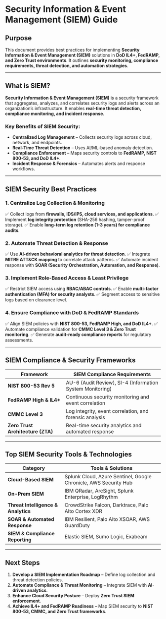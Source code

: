 # **Security Information & Event Management (SIEM) Guide**

## **Purpose**
This document provides best practices for implementing **Security Information & Event Management (SIEM)** solutions in **DoD IL4+, FedRAMP, and Zero Trust environments**. It outlines **security monitoring, compliance requirements, threat detection, and automation strategies**.

---

## **What is SIEM?**
**Security Information & Event Management (SIEM)** is a security framework that aggregates, analyzes, and correlates security logs and alerts across an organization’s infrastructure. It enables **real-time threat detection, compliance monitoring, and incident response**.

### **Key Benefits of SIEM Security:**
- **Centralized Log Management** – Collects security logs across cloud, network, and endpoints.
- **Real-Time Threat Detection** – Uses AI/ML-based anomaly detection.
- **Compliance Enforcement** – Maps security controls to **FedRAMP, NIST 800-53, and DoD IL4+**.
- **Incident Response & Forensics** – Automates alerts and response workflows.

---

## **SIEM Security Best Practices**

### **1. Centralize Log Collection & Monitoring**
✅ Collect logs from **firewalls, IDS/IPS, cloud services, and applications**.
✅ Implement **log integrity protection** (SHA-256 hashing, tamper-proof storage).
✅ Enable **long-term log retention (1-3 years) for compliance audits**.

### **2. Automate Threat Detection & Response**
✅ Use **AI-driven behavioral analytics for threat detection**.
✅ Integrate **MITRE ATT&CK mapping** to correlate attack patterns.
✅ Automate incident response with **SOAR (Security Orchestration, Automation, and Response)**.

### **3. Implement Role-Based Access & Least Privilege**
✅ Restrict SIEM access using **RBAC/ABAC controls**.
✅ Enable **multi-factor authentication (MFA) for security analysts**.
✅ Segment access to sensitive logs based on clearance level.

### **4. Ensure Compliance with DoD & FedRAMP Standards**
✅ Align SIEM policies with **NIST 800-53, FedRAMP High, and DoD IL4+**.
✅ Automate compliance validation for **CMMC Level 3 & Zero Trust monitoring**.
✅ Generate **audit-ready compliance reports** for regulatory assessments.

---

## **SIEM Compliance & Security Frameworks**
| **Framework** | **SIEM Compliance Requirements** |
|-------------|--------------------------------|
| **NIST 800-53 Rev 5** | AU-6 (Audit Review), SI-4 (Information System Monitoring) |
| **FedRAMP High & IL4+** | Continuous security monitoring and event correlation |
| **CMMC Level 3** | Log integrity, event correlation, and forensic analysis |
| **Zero Trust Architecture (ZTA)** | Real-time security analytics and automated response |

---

## **Top SIEM Security Tools & Technologies**
| **Category** | **Tools & Solutions** |
|-------------|-----------------------|
| **Cloud-Based SIEM** | Splunk Cloud, Azure Sentinel, Google Chronicle, AWS Security Hub |
| **On-Prem SIEM** | IBM QRadar, ArcSight, Splunk Enterprise, LogRhythm |
| **Threat Intelligence & Analytics** | CrowdStrike Falcon, Darktrace, Palo Alto Cortex XDR |
| **SOAR & Automated Response** | IBM Resilient, Palo Alto XSOAR, AWS GuardDuty |
| **SIEM & Compliance Reporting** | Elastic SIEM, Sumo Logic, Exabeam |

---

## **Next Steps**
1. **Develop a SIEM Implementation Roadmap** – Define log collection and threat detection policies.
2. **Automate Compliance & Threat Monitoring** – Integrate SIEM with **AI-driven analytics**.
3. **Enhance Cloud Security Posture** – Deploy **Zero Trust SIEM enforcement**.
4. **Achieve IL4+ and FedRAMP Readiness** – Map SIEM security to **NIST 800-53, CMMC, and Zero Trust frameworks**.
